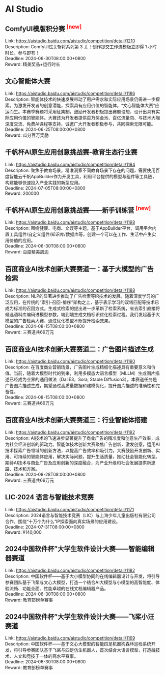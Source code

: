 # AI Studio



## ComfyUI模版积分赛 <sup style="color:red">[new]<sup>  

Link: https://aistudio.baidu.com/aistudio/competition/detail/1210  
Description: ComfyUI过关斩将系列第 3 关！创作提交工作流模板立即得 1 小时时长，参与即有！  
Deadline: 2024-06-30T08:00:00+0800  
Reward: 精美奖品+运行时长  


## 文心智能体大赛

Link: https://aistudio.baidu.com/aistudio/competition/detail/1186  
Description: 智能体技术的快速发展带动了用户需求和实际应用场景仍需进一步探索。为激发开发者的创意潜能，探索具有应用价值的智能体，“文心智能体大赛”应运而生。本赛季赛题将采用征集制，鼓励开发者积极提出赛题设想，设计出具有实际应用价值的智能体。大赛还为开发者提供百万奖金池、百亿流量包、与技术大咖深度交流、免费AI课程等支持，诚邀广大开发者积极参与，共同探索无限可能。  
Deadline: 2024-06-25T08:00:00+0800  
Reward: 瓜分百万奖励  


## 千帆杯AI原生应用创意挑战赛-教育生态行业赛

Link: https://aistudio.baidu.com/aistudio/competition/detail/1194  
Description: 聚焦于教育场景，精准洞察不同教育场景下存在的问题，需要使用百度智能云千帆AppBuilder作为开发工具，利用平台提供的模型与组件等工具链，构建能够快速投入产业实践的新型应用。  
Deadline: 2024-07-05T08:00:00+0800  
Reward: 200000  


## 千帆杯AI原生应用创意挑战赛——新手训练营 <sup style="color:red">[new]<sup>  

Link: https://aistudio.baidu.com/aistudio/competition/detail/1198  
Description: 围绕健康、电商、文娱等主题，基于AppBuilder平台，调用平台内置工具组件/自定义组件/知识库/数据库等，创建一个可以在工作、生活中产生实用价值的应用。  
Deadline: 2024-06-30T08:00:00+0800  
Reward: 百度精美周边  


## 百度商业AI技术创新大赛赛道一：基于大模型的广告检索

Link: https://aistudio.baidu.com/aistudio/competition/detail/1188  
Description: NLP的显著进步推动了广告检索等IR技术的发展。随着深度学习的广泛应用，在传统的“索引-召回-排序”架构之上，基于表示学习的双塔匹配等技术已成为标准的召回方式。生成式检索的提出进一步革新了检索系统，省去索引直接将候选语料库编码进模型参数，端到端生成文档标识优化检索过程。我们发起基于大模型的广告检索大赛，通过优化模型不断提升检索效果。  
Deadline: 2024-08-15T08:00:00+0800  
Reward: 三赛道共69万元  


## 百度商业AI技术创新大赛赛道二：广告图片描述生成

Link: https://aistudio.baidu.com/aistudio/competition/detail/1190  
Description: 在百度商业营销场景，广告图片生成精细化描述具有重要意义和价值。当前，随着大模型时代的到来，利用多模态大语言模型（MLLM）生成图片描述已经成为业界的通用做法（DallE3，Sora, Stable Diffusion3）。本赛道任务是广告图片描述生成，期望通过高质量数据和建模优化，提升图片描述的准确性和完备性。  
Deadline: 2024-08-15T08:00:00+0800  
Reward: 三赛道共69万元  


## 百度商业AI技术创新大赛赛道三：行业智能体搭建

Link: https://aistudio.baidu.com/aistudio/competition/detail/1192  
Description: AI技术的飞速进步显著提升了商业广告的精准度和创意生产效率，成为社会经济创新的驱动力。智能体技术创新大赛聚焦广告创新，激发创意，运用AI技术探索广告领域的创新方法，以提高广告效率和吸引力。大赛鼓励开发创新、实用、可持续的智能体应用，解决实际问题，提升生活质量，推动社会智能化转型。期待AI技术与商业广告及应用创新的深度融合，为产业升级和社会发展提供新思路、技术和方案。  
Deadline: 2024-08-28T08:00:00+0800  
Reward: 三赛道共69万元  


## LIC·2024 语言与智能技术竞赛

Link: https://aistudio.baidu.com/aistudio/competition/detail/1171  
Description: 2024语言与智能技术竞赛（LIC）与上海少年儿童出版社有限公司合作，围绕“十万个为什么”IP探索面向真实场景的应用建设。  
Deadline: 2024-07-31T08:00:00+0800  
Reward: ¥140,000  


## 2024中国软件杯”大学生软件设计大赛——智能编辑器赛道

Link: https://aistudio.baidu.com/aistudio/competition/detail/1182  
Description: 中国软件杯——基于大小模型协同的在线编辑器设计与开发，将引导参赛团队基于飞桨与文心大模型，打造一个结合AI大模型与小模型的高智能度、体验流畅、功能全面、性能卓越的在线文档编辑器产品。  
Deadline: 2024-06-30T08:00:00+0800  
Reward: 教育部榜单赛事  


## 2024中国软件杯”大学生软件设计大赛——飞桨小汪赛道

Link: https://aistudio.baidu.com/aistudio/competition/detail/1169  
Description: 中国软件杯——基于文心大模型的智能四足机器狗森林巡检系统开发，将引导参赛团队基于飞桨与四足仿生机器人，首次结合大语言模型，打造融技术、人文和竞技于一体的高水平赛事。  
Deadline: 2024-06-30T08:00:00+0800  
Reward: 教育部榜单赛事  

